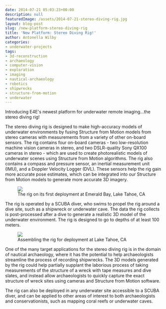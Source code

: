 ```yaml
---
date: 2014-07-21 05:03:23+00:00
description: null
featuredImage: /assets/2014-07-21-stereo-diving-rig.jpg
layout: blog-post
slug: /new-platform-stereo-diving-rig
title: 'New Platform: Stereo Diving Rig!'
author: Antonella Wilby
categories:
- underwater-projects
tags:
- 3d-reconstruction
- archaeology
- computer-vision
- exploration
- imaging
- nautical-archaeology
- robotics
- shipwrecks
- structure-from-motion
- underwater
---
```

Introducing E4E's newest platform for underwater remote imaging...the stereo diving rig!

The stereo diving rig is designed to make high-accuracy models of underwater environments by fusing Structure from Motion models from stereo cameras with measurements from a variety of other on-board sensors. The rig contains four on-board cameras - two low-resolution machine vision cameras in stereo, and two DSLR-quality Sony QX100 cameras in stereo - which are used to create photorealistic models of underwater scenes using Structure from Motion algorithms. The rig also contains a compass and pressure sensor, an inertial measurement unit (IMU), and a Doppler Velocity Logger (DVL). These sensors help the rig gain more accurate pose estimates, which can be integrated into our Structure from Motion models to generate more accurate 3D imagery.

<figure>
<a href="{{'/assets/2014-07-21-rig-back.jpg' | absolute_url}}"><img src="{{'/assets/2014-07-21-rig-back.jpg' | resize: '1024x768'}}"></a>
<figcaption>The rig on its first deployment at Emerald Bay, Lake Tahoe, CA</figcaption>
</figure>

The rig is operated by a SCUBA diver, who swims to propel the rig around a dive site, such as a shipwreck or underwater cave. The data the rig collects is post-processed after a dive to generate a realistic 3D model of the underwater environment. The rig is designed to go to depths of at least 100 meters.

<figure>
<a href="{{'/assets/2014-07-21-rig-assembly.jpg' | absolute_url}}"><img src="{{'/assets/2014-07-21-rig-assembly.jpg' | resize: '1024x768'}}"></a>
<figcaption>Assembling the rig for deployment at Lake Tahoe, CA</figcaption>
</figure>

One of the many target applications for the stereo diving rig is in the domain of nautical archaeology, where it has the potential to help archaeologists streamline the process of recording shipwrecks. The 3D models generated by the rig could help partially supplant the laborious process of taking measurements of the structure of a wreck with tape measures and dive slates, and instead allow archaeologists to quickly capture the exact structure of wreck sites using cameras and Structure from Motion software.

The rig can also be deployed in any underwater site accessible to a SCUBA diver, and can be applied to other areas of interest to both archaeologists and conservationists, such as mapping coral reefs or underwater caves.
